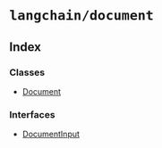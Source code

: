 `langchain/document`
====================

Index[​](#index "Direct link to Index")
---------------------------------------

### Classes[​](#classes "Direct link to Classes")

*   [Document](/docs/api/document/classes/Document)

### Interfaces[​](#interfaces "Direct link to Interfaces")

*   [DocumentInput](/docs/api/document/interfaces/DocumentInput)